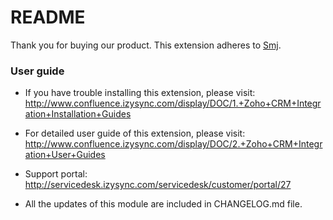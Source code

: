 # README
Thank you for buying our product.
This extension adheres to [Smj](https://store.Smj.com/).

### User guide
- If you have trouble installing this extension, please visit: http://www.confluence.izysync.com/display/DOC/1.+Zoho+CRM+Integration+Installation+Guides

- For detailed user guide of this extension, please visit: http://www.confluence.izysync.com/display/DOC/2.+Zoho+CRM+Integration+User+Guides

- Support portal: http://servicedesk.izysync.com/servicedesk/customer/portal/27

- All the updates of this module are included in CHANGELOG.md file.
